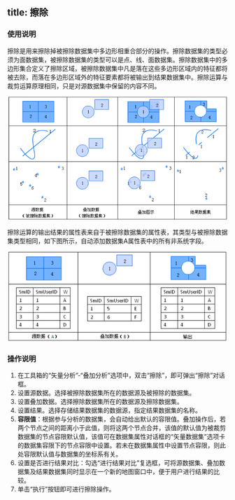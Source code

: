 title: 擦除
---

### 使用说明  

擦除是用来擦除掉被擦除数据集中多边形相重合部分的操作。擦除数据集的类型必须为面数据集，被擦除数据集的类型可以是点、线、面数据集。擦除数据集中的多边形集合定义了擦除区域，被擦除数据集中凡是落在这些多边形区域内的特征都将被去除，而落在多边形区域外的特征要素都将被输出到结果数据集中。擦除运算与裁剪运算原理相同，只是对源数据集中保留的内容不同。
 
![](img/erasebuttonoperation.png)  
  
擦除运算的输出结果的属性表来自于被擦除数据集的属性表，其类型与被擦除数据集类型相同，如下图所示，自动添加数据集A属性表中的所有非系统字段。

![](img/erasebuttonproperty.png)   

### 操作说明   
  
1. 在工具箱的“矢量分析”-“叠加分析”选项中，双击“擦除”，即可弹出“擦除”对话框。  
2. 设置源数据。选择被擦除数据集所在的数据源及被擦除的数据集。   
3. 设置叠加数据。选择擦除数据集所在的数据源及擦除数据集。     
4. 设置结果。选择存储结果数据集的数据源，指定结果数据集的名称。  
5. **容限值**：根据参与分析的数据集，会自动给出默认的容限值。叠加操作后，若两个节点之间的距离小于此值，则将这两个节点合并，该值的默认值为被裁剪数据集的节点容限默认值，该值可在数据集属性对话框的“矢量数据集”选项卡的数据集容限下的节点容限中设置。若未在数据集属性中设置节点容限，则此处容限默认值与数据集的坐标系有关。
6. 设置是否进行结果对比：勾选“进行结果对比”复选框，可将源数据集、叠加数据集及结果数据集同时显示在一个新的地图窗口中，便于用户进行结果的比较。
7. 单击“执行”按钮即可进行擦除操作。